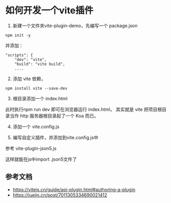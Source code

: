 # 如何开发一个vite插件

1. 新建一个文件夹vite-plugin-demo，先编写一个 package.json
```
npm init -y
```
并添加：
```
"scripts": {
    "dev": "vite",
    "build": "vite build",
    ....
```

2. 添加 vite 依赖，
```
npm install vite --save-dev
```

3. 根目录添加一个 index.html

此时执行npm run dev 即可在浏览器运行 index.html，
其实就是 vite 把项目根目录当作 http 服务器根目录起了一个 Koa 而已。

4. 添加一个 vite.config.js

5. 编写自定义插件，并添加到vite.config.js中

参考 vite-plugin-json5.js

这样就能在js中import .json5文件了

## 参考文档
- https://vitejs.cn/guide/api-plugin.html#authoring-a-plugin
- https://juejin.cn/post/7011305334690021412